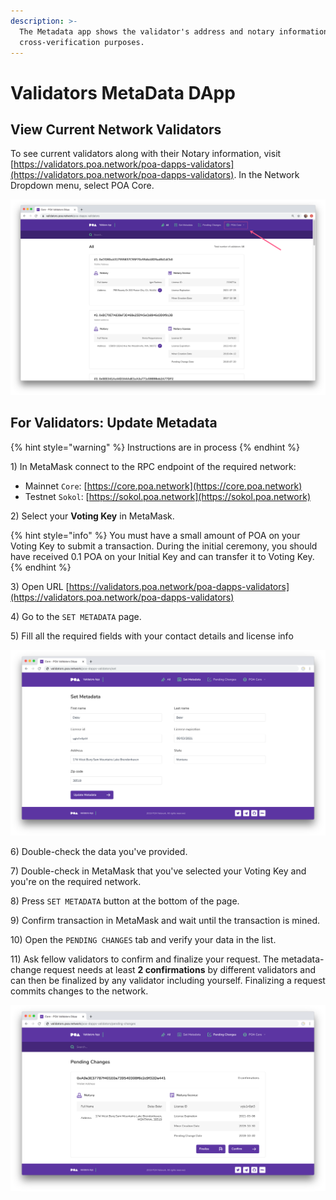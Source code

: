 ```yaml
---
description: >-
  The Metadata app shows the validator's address and notary information for
  cross-verification purposes.
---
```


# Validators MetaData DApp

## View Current Network Validators

To see current validators along with their Notary information, visit [https://validators.poa.network/poa-dapps-validators](https://validators.poa.network/poa-dapps-validators).  In the Network Dropdown menu, select POA Core.

![Select the POA Core to view the current validator set](../../.gitbook/assets/network_dropdown.png)

## For Validators: Update Metadata

{% hint style="warning" %}
Instructions are in process
{% endhint %}

1\) In MetaMask connect to the RPC endpoint of the required network:

* Mainnet `Core`: [https://core.poa.network](https://core.poa.network)
* Testnet `Sokol`: [https://sokol.poa.network](https://sokol.poa.network)

2\) Select your **Voting Key** in MetaMask.

{% hint style="info" %}
You must have a small amount of POA on your Voting Key to submit a transaction. During the initial ceremony, you should  have received 0.1 POA on your Initial Key and can transfer it to Voting Key.
{% endhint %}

3\) Open URL [https://validators.poa.network/poa-dapps-validators](https://validators.poa.network/poa-dapps-validators)

4\) Go to the  `SET METADATA` page.

5\) Fill all the required fields with your contact details and license info

![Set Metadata](../../.gitbook/assets/p1.png)

6\) Double-check the data you've provided.

7\) Double-check in MetaMask that you've selected your Voting Key and you're on the required network.

8\) Press `SET METADATA` button at the bottom of the page.

9\) Confirm transaction in MetaMask and wait until the transaction is mined.

10\) Open the `PENDING CHANGES` tab and verify your data in the list.

11\) Ask fellow validators to confirm and finalize your request. The metadata-change request needs at least **2 confirmations** by different validators and can then be finalized by any validator including yourself. Finalizing a request commits changes to the network.

![Ask fellow validators to confirm your request](../../.gitbook/assets/p2.png)




